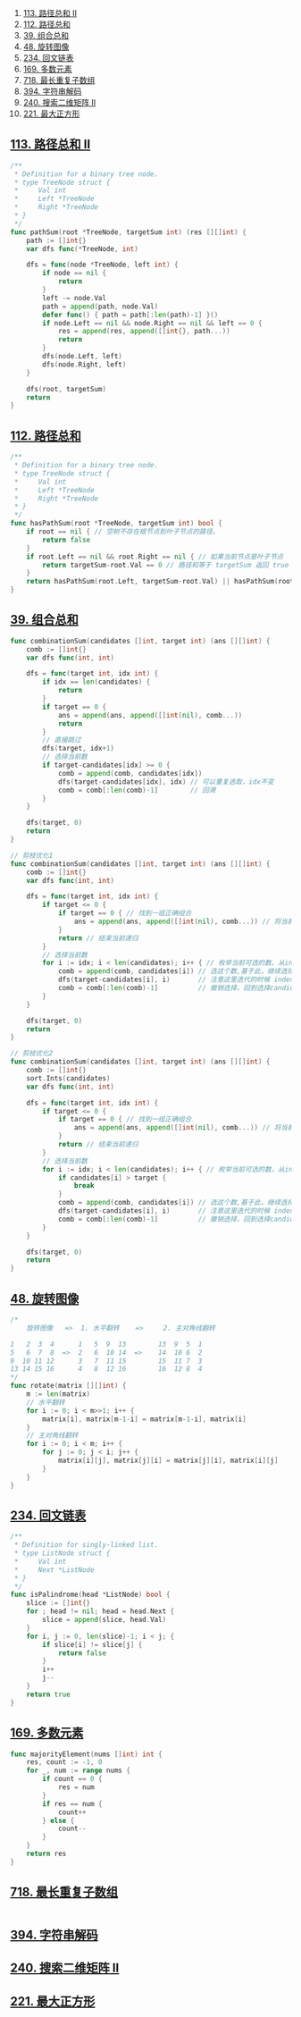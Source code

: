 
1. [113. 路径总和 II](#113-路径总和-ii)
2. [112. 路径总和](#112-路径总和)
3. [39. 组合总和](#39-组合总和)
4. [48. 旋转图像](#48-旋转图像)
5. [234. 回文链表](#234-回文链表)
6. [169. 多数元素](#169-多数元素)
7. [718. 最长重复子数组](#718-最长重复子数组)
8. [394. 字符串解码](#394-字符串解码)
9. [240. 搜索二维矩阵 II](#240-搜索二维矩阵-ii)
10. [221. 最大正方形](#221-最大正方形)



## [113. 路径总和 II](https://leetcode-cn.com/problems/path-sum-ii/)

```go
/**
 * Definition for a binary tree node.
 * type TreeNode struct {
 *     Val int
 *     Left *TreeNode
 *     Right *TreeNode
 * }
 */
func pathSum(root *TreeNode, targetSum int) (res [][]int) {
	path := []int{}
	var dfs func(*TreeNode, int)

	dfs = func(node *TreeNode, left int) {
		if node == nil {
			return
		}
		left -= node.Val
		path = append(path, node.Val)
		defer func() { path = path[:len(path)-1] }()
		if node.Left == nil && node.Right == nil && left == 0 {
			res = append(res, append([]int{}, path...))
			return
		}
		dfs(node.Left, left)
		dfs(node.Right, left)
	}

	dfs(root, targetSum)
	return
}
```

## [112. 路径总和](https://leetcode-cn.com/problems/path-sum/)

```go
/**
 * Definition for a binary tree node.
 * type TreeNode struct {
 *     Val int
 *     Left *TreeNode
 *     Right *TreeNode
 * }
 */
func hasPathSum(root *TreeNode, targetSum int) bool {
	if root == nil { // 空树不存在根节点到叶子节点的路径。
		return false
	}
	if root.Left == nil && root.Right == nil { // 如果当前节点是叶子节点
		return targetSum-root.Val == 0 // 路径和等于 targetSum 返回 true
	}
	return hasPathSum(root.Left, targetSum-root.Val) || hasPathSum(root.Right, targetSum-root.Val)
}
```




## [39. 组合总和](https://leetcode.cn/problems/combination-sum/)

```go
func combinationSum(candidates []int, target int) (ans [][]int) {
	comb := []int{}
	var dfs func(int, int)

	dfs = func(target int, idx int) {
		if idx == len(candidates) {
			return
		}
		if target == 0 {
			ans = append(ans, append([]int(nil), comb...))
			return
		}
		// 直接跳过
		dfs(target, idx+1)
		// 选择当前数
		if target-candidates[idx] >= 0 {
			comb = append(comb, candidates[idx])
			dfs(target-candidates[idx], idx) // 可以重复选取，idx不变
			comb = comb[:len(comb)-1]        // 回溯
		}
	}

	dfs(target, 0)
	return
}
```

```go
// 剪枝优化1
func combinationSum(candidates []int, target int) (ans [][]int) {
	comb := []int{}
	var dfs func(int, int)

	dfs = func(target int, idx int) {
		if target <= 0 {
			if target == 0 { // 找到一组正确组合
				ans = append(ans, append([]int(nil), comb...)) // 将当前组合加入解集
			}
			return // 结束当前递归
		}
		// 选择当前数
		for i := idx; i < len(candidates); i++ { // 枚举当前可选的数，从index开始
			comb = append(comb, candidates[i]) // 选这个数,基于此，继续选择，传i，下次就不会选到i左边的数
			dfs(target-candidates[i], i)       // 注意这里迭代的时候 index 依旧不变，因为一个元素可以取多次
			comb = comb[:len(comb)-1]          // 撤销选择，回到选择candidates[i]之前的状态，继续尝试选同层右边的数
		}
	}

	dfs(target, 0)
	return
}
```

```go
// 剪枝优化2
func combinationSum(candidates []int, target int) (ans [][]int) {
	comb := []int{}
	sort.Ints(candidates)
	var dfs func(int, int)

	dfs = func(target int, idx int) {
		if target <= 0 {
			if target == 0 { // 找到一组正确组合
				ans = append(ans, append([]int(nil), comb...)) // 将当前组合加入解集
			}
			return // 结束当前递归
		}
		// 选择当前数
		for i := idx; i < len(candidates); i++ { // 枚举当前可选的数，从index开始
			if candidates[i] > target {
				break
			}
			comb = append(comb, candidates[i]) // 选这个数,基于此，继续选择，传i，下次就不会选到i左边的数
			dfs(target-candidates[i], i)       // 注意这里迭代的时候 index 依旧不变，因为一个元素可以取多次
			comb = comb[:len(comb)-1]          // 撤销选择，回到选择candidates[i]之前的状态，继续尝试选同层右边的数
		}
	}

	dfs(target, 0)
	return
}
```


## [48. 旋转图像](https://leetcode-cn.com/problems/rotate-image/)

```go
/*
	旋转图像   =>  1. 水平翻转    =>     2. 主对角线翻转

1   2  3  4      1   5  9  13        13  9  5  1
5   6  7  8  =>  2   6  10 14  =>    14  10 6  2
9  10 11 12      3   7  11 15        15  11 7  3
13 14 15 16      4   8  12 16        16  12 8  4
*/
func rotate(matrix [][]int) {
	m := len(matrix)
	// 水平翻转
	for i := 0; i < m>>1; i++ {
		matrix[i], matrix[m-1-i] = matrix[m-1-i], matrix[i]
	}
	// 主对角线翻转
	for i := 0; i < m; i++ {
		for j := 0; j < i; j++ {
			matrix[i][j], matrix[j][i] = matrix[j][i], matrix[i][j]
		}
	}
}
```

## [234. 回文链表](https://leetcode-cn.com/problems/palindrome-linked-list/)

```go
/**
 * Definition for singly-linked list.
 * type ListNode struct {
 *     Val int
 *     Next *ListNode
 * }
 */
func isPalindrome(head *ListNode) bool {
	slice := []int{}
	for ; head != nil; head = head.Next {
		slice = append(slice, head.Val)
	}
	for i, j := 0, len(slice)-1; i < j; {
		if slice[i] != slice[j] {
			return false
		}
		i++
		j--
	}
	return true
}
```

## [169. 多数元素](https://leetcode.cn/problems/majority-element/)

```go
func majorityElement(nums []int) int {
	res, count := -1, 0
	for _, num := range nums {
		if count == 0 {
			res = num
		}
		if res == num {
			count++
		} else {
			count--
		}
	}
	return res
}
```

## [718. 最长重复子数组](https://leetcode-cn.com/problems/maximum-length-of-repeated-subarray/)

```go

```

## [394. 字符串解码](https://leetcode.cn/problems/decode-string/)

## [240. 搜索二维矩阵 II](https://leetcode.cn/problems/search-a-2d-matrix-ii/)


## [221. 最大正方形](https://leetcode.cn/problems/maximal-square/)





